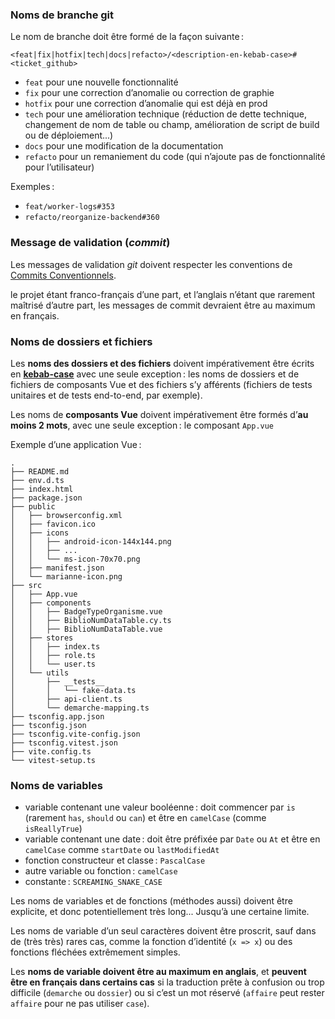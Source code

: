 ### Noms de branche git

Le nom de branche doit être formé de la façon suivante :

`<feat|fix|hotfix|tech|docs|refacto>/<description-en-kebab-case>#<ticket_github>`

- `feat` pour une nouvelle fonctionnalité
- `fix` pour une correction d’anomalie ou correction de graphie
- `hotfix` pour une correction d’anomalie qui est déjà en prod
- `tech` pour une amélioration technique (réduction de dette technique, changement de nom de table ou champ, amélioration de script de build ou de  déploiement...)
- `docs` pour une modification de la documentation
- `refacto` pour un remaniement du code (qui n’ajoute pas de fonctionnalité pour l’utilisateur)

Exemples :

- `feat/worker-logs#353`
- `refacto/reorganize-backend#360`

### Message de validation (*commit*)

Les messages de validation *git* doivent respecter les conventions de [Commits Conventionnels](https://www.conventionalcommits.org/fr/v1.0.0/).

le projet étant franco-français d’une part, et l’anglais n’étant que rarement maîtrisé d’autre part, les messages de commit devraient être au maximum en français.

### Noms de dossiers et fichiers

Les **noms des dossiers et des fichiers** doivent impérativement être écrits en [**kebab-case**](https://www.freecodecamp.org/news/snake-case-vs-camel-case-vs-pascal-case-vs-kebab-case-whats-the-difference/) avec une seule exception : les noms de dossiers et de fichiers de composants Vue et des fichiers s’y afférents (fichiers de tests unitaires et de tests end-to-end, par exemple).

Les noms de **composants Vue** doivent impérativement être formés d’**au moins 2 mots**, avec une seule exception : le composant `App.vue`

Exemple d’une application Vue :

```console
.
├── README.md
├── env.d.ts
├── index.html
├── package.json
├── public
│   ├── browserconfig.xml
│   ├── favicon.ico
│   ├── icons
│   │   ├── android-icon-144x144.png
│   │   ├── ...
│   │   └── ms-icon-70x70.png
│   ├── manifest.json
│   └── marianne-icon.png
├── src
│   ├── App.vue
│   ├── components
│   │   ├── BadgeTypeOrganisme.vue
│   │   ├── BiblioNumDataTable.cy.ts
│   │   ├── BiblioNumDataTable.vue
│   ├── stores
│   │   ├── index.ts
│   │   ├── role.ts
│   │   └── user.ts
│   └── utils
│       ├── __tests__
│       │   └── fake-data.ts
│       ├── api-client.ts
│       └── demarche-mapping.ts
├── tsconfig.app.json
├── tsconfig.json
├── tsconfig.vite-config.json
├── tsconfig.vitest.json
├── vite.config.ts
└── vitest-setup.ts
```

### Noms de variables

- variable contenant une valeur booléenne : doit commencer par `is` (rarement `has`, `should` ou `can`) et être en `camelCase`  (comme `isReallyTrue`)
- variable contenant une date : doit être préfixée par `Date` ou `At` et être en `camelCase`  comme `startDate` ou `lastModifiedAt`
- fonction constructeur et classe : `PascalCase`
- autre variable ou fonction : `camelCase`
- constante : `SCREAMING_SNAKE_CASE`

Les noms de variables et de fonctions (méthodes aussi) doivent être explicite, et donc potentiellement très long... Jusqu’à une certaine limite.

Les noms de variable d’un seul caractères doivent être proscrit, sauf dans de (très très) rares cas, comme la fonction d’identité (`x => x`) ou des fonctions fléchées extrêmement simples.

Les **noms de variable doivent être au maximum en anglais**, et **peuvent être en français dans certains cas** si la traduction prête à confusion ou trop difficile (`demarche` ou `dossier`) ou si c’est un mot réservé (`affaire` peut rester `affaire` pour ne pas utiliser `case`).
